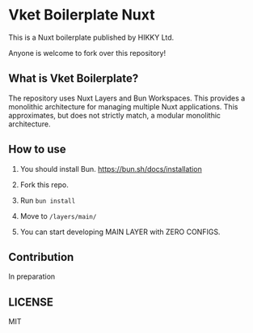 # Vket Boilerplate Nuxt

This is a Nuxt boilerplate published by HIKKY Ltd.

Anyone is welcome to fork over this repository! 

## What is Vket Boilerplate?

The repository uses Nuxt Layers and Bun Workspaces. This provides a monolithic architecture for managing multiple Nuxt applications. This approximates, but does not strictly match, a modular monolithic architecture.

## How to use

1. You should install Bun. https://bun.sh/docs/installation

2. Fork this repo.

3. Run `bun install`

4. Move to `/layers/main/`

5. You can start developing MAIN LAYER with ZERO CONFIGS.


## Contribution

In preparation


## LICENSE

MIT

